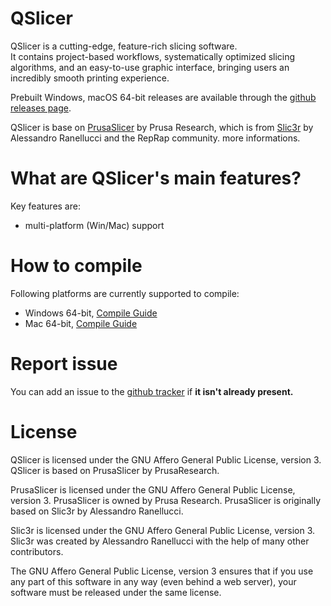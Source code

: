 # QSlicer
QSlicer is a cutting-edge, feature-rich slicing software.  
It contains project-based workflows, systematically optimized slicing algorithms, and an easy-to-use graphic interface, bringing users an incredibly smooth printing experience.

Prebuilt Windows, macOS 64-bit releases are available through the [github releases page](https://github.com/morecpp/QSlicer/releases/).

QSlicer is base on [PrusaSlicer](https://github.com/prusa3d/PrusaSlicer) by Prusa Research, which is from [Slic3r](https://github.com/Slic3r/Slic3r) by Alessandro Ranellucci and the RepRap community.
more informations.

# What are QSlicer's main features?
Key features are:
- multi-platform (Win/Mac) support

# How to compile
Following platforms are currently supported to compile:
- Windows 64-bit, [Compile Guide](https://github.com/morecpp/QSlicer/wiki/Windows-Compile-Guide)
- Mac 64-bit, [Compile Guide](https://github.com/morecpp/QSlicer/wiki/Mac-Compile-Guide)

# Report issue
You can add an issue to the [github tracker](https://github.com/morecpp/QSlicer/issues) if **it isn't already present.**

# License
QSlicer is licensed under the GNU Affero General Public License, version 3. QSlicer is based on PrusaSlicer by PrusaResearch.

PrusaSlicer is licensed under the GNU Affero General Public License, version 3. PrusaSlicer is owned by Prusa Research. PrusaSlicer is originally based on Slic3r by Alessandro Ranellucci.

Slic3r is licensed under the GNU Affero General Public License, version 3. Slic3r was created by Alessandro Ranellucci with the help of many other contributors.

The GNU Affero General Public License, version 3 ensures that if you use any part of this software in any way (even behind a web server), your software must be released under the same license.

